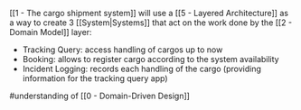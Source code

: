 [[1 - The cargo shipment system]] will use a [[5 - Layered Architecture]] as a way to create 3 [[System|Systems]] that act on the work done by the [[2 - Domain Model]] layer:

- Tracking Query: access handling of cargos up to now
- Booking: allows to register cargo according to the system availability
- Incident Logging: records each handling of the cargo (providing information for the tracking query app)

#understanding  of [[0 - Domain-Driven Design]]